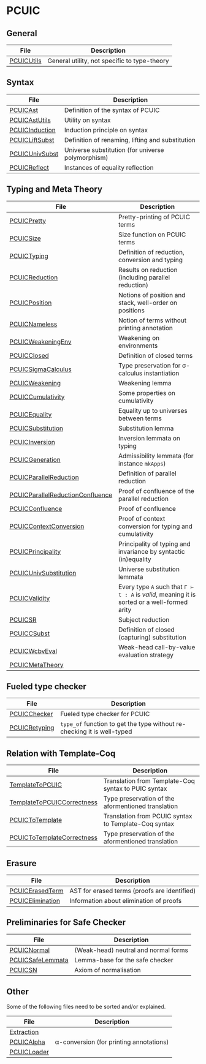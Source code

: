 # PCUIC

## General

| File         | Description                                  |
|--------------|----------------------------------------------|
| [PCUICUtils] | General utility, not specific to type-theory |

[PCUICUtils]: PCUICUtils.v

## Syntax

| File             | Description                                               |
|------------------|-----------------------------------------------------------|
| [PCUICAst]       | Definition of the syntax of PCUIC                         |
| [PCUICAstUtils]  | Utility on syntax                                         |
| [PCUICInduction] | Induction principle on syntax                             |
| [PCUICLiftSubst] | Definition of renaming, lifting and substitution          |
| [PCUICUnivSubst] | Universe substitution (for universe polymorphism)         |
| [PCUICReflect]   | Instances of equality reflection                          |

[PCUICAst]: PCUICAst.v
[PCUICAstUtils]: PCUICAstUtils.v
[PCUICInduction]: PCUICInduction.v
[PCUICLiftSubst]: PCUICLiftSubst.v
[PCUICUnivSubst]: PCUICUnivSubst.v
[PCUICReflect]: PCUICReflect.v

## Typing and Meta Theory

| File             | Description                                               |
|------------------|-----------------------------------------------------------|
| [PCUICPretty]    |  Pretty-printing of PCUIC terms                           |
| [PCUICSize]      |  Size function on PCUIC terms                             |
| [PCUICTyping]    | Definition of reduction, conversion and typing            |
| [PCUICReduction] | Results on reduction (including parallel reduction)       |
| [PCUICPosition]  | Notions of position and stack, well-order on positions    |
| [PCUICNameless]  | Notion of terms without printing annotation               |
| [PCUICWeakeningEnv] | Weakening on environments                              |
| [PCUICClosed]    | Definition of closed terms                                |
| [PCUICSigmaCalculus] | Type preservation for σ-calculus instantiation        |
| [PCUICWeakening] | Weakening lemma                                           |
| [PCUICCumulativity] | Some properties on cumulativity                        |
| [PCUICEquality]  | Equality up to universes between terms                    |
| [PCUICSubstitution] | Substitution lemma                                     |
| [PCUICInversion] | Inversion lemmata on typing                               |
| [PCUICGeneration] | Admissibility lemmata  (for instance `mkApps`)           |
| [PCUICParallelReduction] | Definition of parallel reduction                  |
| [PCUICParallelReductionConfluence] | Proof of confluence of the parallel reduction |
| [PCUICConfluence] | Proof of confluence                                      |
| [PCUICContextConversion] | Proof of context conversion for typing and cumulativity  |
| [PCUICPrincipality] | Principality of typing and invariance by syntactic (in)equality |
| [PCUICUnivSubstitution] | Universe substitution lemmata                      |
| [PCUICValidity] | Every type `A` such that `Γ ⊢ t : A` is *valid*, meaning it is sorted or a well-formed arity |
| [PCUICSR] | Subject reduction |
| [PCUICCSubst]    | Definition of closed (capturing) substitution             |
| [PCUICWcbvEval] | Weak-head call-by-value evaluation strategy |
| [PCUICMetaTheory] |   |

[PCUICPretty]: PCUICPretty.v
[PCUICSize]: PCUICSize.v
[PCUICTyping]: PCUICTyping.v
[PCUICReduction]: PCUICReduction.v
[PCUICPosition]: PCUICPosition.v
[PCUICNameless]: PCUICNameless.v
[PCUICWeakeningEnv]: PCUICWeakeningEnv.v
[PCUICClosed]: PCUICClosed.v
[PCUICSigmaCalculus]: PCUICSigmaCalculus.v
[PCUICWeakening]: PCUICWeakening.v
[PCUICCumulativity]: PCUICCumulativity.v
[PCUICEquality]: PCUICEquality.v
[PCUICSubstitution]: PCUICSubstitution.v
[PCUICInversion]: PCUICInversion.v
[PCUICGeneration]: PCUICGeneration.v
[PCUICParallelReduction]: PCUICParallelReduction.v
[PCUICParallelReductionConfluence]: PCUICParallelReductionConfluence.v
[PCUICConfluence]: PCUICConfluence.v
[PCUICContextConversion]: PCUICContextConversion.v
[PCUICPrincipality]: PCUICPrincipality.v
[PCUICUnivSubstitution]: PCUICUnivSubstitution.v
[PCUICValidity]: PCUICValidity.v
[PCUICSR]: PCUICSR.v
[PCUICCSubst]: PCUICCSubst.v
[PCUICWcbvEval]: PCUICWcbvEval.v
[PCUICMetaTheory]: PCUICMetaTheory.v

## Fueled type checker

| File             | Description                                               |
|------------------|-----------------------------------------------------------|
| [PCUICChecker]   | Fueled type checker for PCUIC                             |
| [PCUICRetyping]  | `type_of` function to get the type without re-checking it is well-typed |

[PCUICChecker]: PCUICChecker.v
[PCUICRetyping]: PCUICRetyping.v

## Relation with Template-Coq

| File              | Description                                              |
|-------------------|----------------------------------------------------------|
| [TemplateToPCUIC] | Translation from Template-Coq syntax to PUIC syntax      |
| [TemplateToPCUICCorrectness] | Type preservation of the aformentioned translation |
| [PCUICToTemplate] | Translation from PCUIC syntax to Template-Coq syntax |
| [PCUICToTemplateCorrectness] | Type preservation of the aformentioned translation |

[TemplateToPCUIC]: TemplateToPCUIC.v
[TemplateToPCUICCorrectness]: TemplateToPCUICCorrectness.v
[PCUICToTemplate]: PCUICToTemplate.v
[PCUICToTemplateCorrectness]: PCUICToTemplateCorrectness.v

## Erasure

| File               | Description                                             |
|--------------------|---------------------------------------------------------|
| [PCUICErasedTerm]  | AST for erased terms (proofs are identified)            |
| [PCUICElimination] | Information about elimination of proofs                 |

[PCUICErasedTerm]: PCUICErasedTerm.v
[PCUICElimination]: PCUICElimination.v

## Preliminaries for Safe Checker

| File               | Description                                             |
|--------------------|---------------------------------------------------------|
| [PCUICNormal]      | (Weak-head) neutral and normal forms                    |
| [PCUICSafeLemmata] | Lemma-base for the safe checker                         |
| [PCUICSN]          | Axiom of normalisation                                  |


[PCUICNormal]: PCUICNormal.v
[PCUICSafeLemmata]: PCUICSafeLemmata.v
[PCUICSN]: PCUICSN.v

## Other

Some of the following files need to be sorted and/or explained.

| File               | Description                                             |
|--------------------|---------------------------------------------------------|
| [Extraction]       |                                                         |
| [PCUICAlpha]       | α-conversion (for printing annotations)                 |
| [PCUICLoader]      |                                                         |

[Extraction]: Extraction.v
[PCUICAlpha]: PCUICAlpha.v
[PCUICLoader]: PCUICLoader.v
